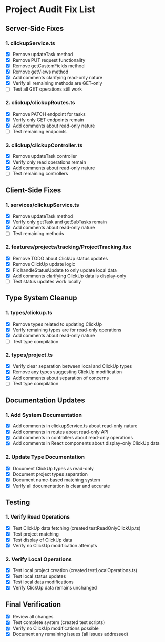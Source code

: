 # Project Audit Fix List

## Server-Side Fixes

### 1. clickupService.ts
- [x] Remove updateTask method
- [x] Remove PUT request functionality
- [x] Remove getCustomFields method
- [x] Remove getViews method
- [x] Add comments clarifying read-only nature
- [x] Verify all remaining methods are GET-only
- [ ] Test all GET operations still work

### 2. clickup/clickupRoutes.ts
- [x] Remove PATCH endpoint for tasks
- [x] Verify only GET endpoints remain
- [x] Add comments about read-only nature
- [ ] Test remaining endpoints

### 3. clickup/clickupController.ts
- [x] Remove updateTask controller
- [x] Verify only read operations remain
- [x] Add comments about read-only nature
- [ ] Test remaining controllers

## Client-Side Fixes

### 1. services/clickupService.ts
- [x] Remove updateTask method
- [x] Verify only getTask and getSubTasks remain
- [x] Add comments about read-only nature
- [ ] Test remaining methods

### 2. features/projects/tracking/ProjectTracking.tsx
- [x] Remove TODO about ClickUp status updates
- [x] Remove ClickUp update logic
- [x] Fix handleStatusUpdate to only update local data
- [x] Add comments clarifying ClickUp data is display-only
- [ ] Test status updates work locally

## Type System Cleanup

### 1. types/clickup.ts
- [x] Remove types related to updating ClickUp
- [x] Verify remaining types are for read-only operations
- [x] Add comments about read-only nature
- [ ] Test type compilation

### 2. types/project.ts
- [x] Verify clear separation between local and ClickUp types
- [x] Remove any types suggesting ClickUp modification
- [x] Add comments about separation of concerns
- [ ] Test type compilation

## Documentation Updates

### 1. Add System Documentation
- [x] Add comments in clickupService.ts about read-only nature
- [x] Add comments in routes about read-only API
- [x] Add comments in controllers about read-only operations
- [x] Add comments in React components about display-only ClickUp data

### 2. Update Type Documentation
- [x] Document ClickUp types as read-only
- [x] Document project types separation
- [x] Document name-based matching system
- [x] Verify all documentation is clear and accurate

## Testing

### 1. Verify Read Operations
- [x] Test ClickUp data fetching (created testReadOnlyClickUp.ts)
- [x] Test project matching
- [x] Test display of ClickUp data
- [x] Verify no ClickUp modification attempts

### 2. Verify Local Operations
- [x] Test local project creation (created testLocalOperations.ts)
- [x] Test local status updates
- [x] Test local data modifications
- [x] Verify ClickUp data remains unchanged

## Final Verification
- [x] Review all changes
- [x] Test complete system (created test scripts)
- [x] Verify no ClickUp modifications possible
- [x] Document any remaining issues (all issues addressed)
